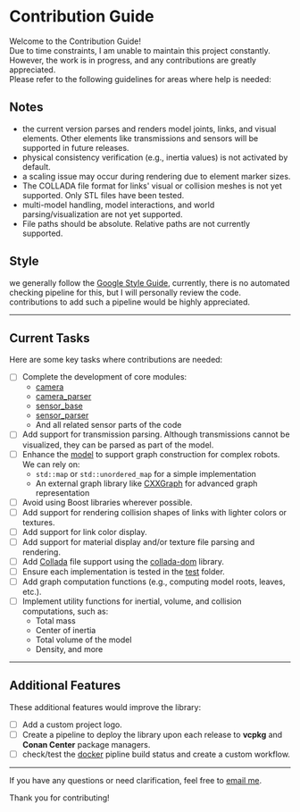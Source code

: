 # Contribution Guide

Welcome to the Contribution Guide!  
Due to time constraints, I am unable to maintain this project constantly. However, the work is in progress, and any contributions are greatly appreciated.  
Please refer to the following guidelines for areas where help is needed:

## Notes

- the current version parses and renders model joints, links, and visual elements. Other elements like transmissions and sensors will be supported in future releases.
- physical consistency verification (e.g., inertia values) is not activated by default.
- a scaling issue may occur during rendering due to element marker sizes.
- The COLLADA file format for links' visual or collision meshes is not yet supported. Only STL files have been tested.
- multi-model handling, model interactions, and world parsing/visualization are not yet supported.
- File paths should be absolute. Relative paths are not currently supported.


## Style

we generally follow the [Google Style Guide](https://google.github.io/styleguide/), currently, there is no automated checking pipeline for this, but I will personally review the code. contributions to add such a pipeline would be highly appreciated.

---

## Current Tasks

Here are some key tasks where contributions are needed:

- [ ] Complete the development of core modules:
  - [camera](include/tinyurdf/camera.h)
  - [camera_parser](include/tinyurdf/camera_parser.h)
  - [sensor_base](include/tinyurdf/sensor_base.h)
  - [sensor_parser](include/tinyurdf/sensor_parser.h)
  - And all related sensor parts of the code
- [ ] Add support for transmission parsing. Although transmissions cannot be visualized, they can be parsed as part of the model.
- [ ] Enhance the [model](include/tinyurdf/model.h) to support graph construction for complex robots.  
  We can rely on:
  - `std::map` or `std::unordered_map` for a simple implementation
  - An external graph library like [CXXGraph](https://github.com/ZigRazor/CXXGraph) for advanced graph representation
- [ ] Avoid using Boost libraries wherever possible.
- [ ] Add support for rendering collision shapes of links with lighter colors or textures.
- [ ] Add support for link color display.
- [ ] Add support for material display and/or texture file parsing and rendering.
- [ ] Add [Collada](https://en.wikipedia.org/wiki/COLLADA) file support using the [collada-dom](https://github.com/rdiankov/collada-dom) library.
- [ ] Ensure each implementation is tested in the [test](test/) folder.
- [ ] Add graph computation functions (e.g., computing model roots, leaves, etc.).
- [ ] Implement utility functions for inertial, volume, and collision computations, such as:
  - Total mass
  - Center of inertia
  - Total volume of the model
  - Density, and more

---

## Additional Features

These additional features would improve the library:

- [ ] Add a custom project logo.
- [ ] Create a pipeline to deploy the library upon each release to **vcpkg** and **Conan Center** package managers. 
- [ ] check/test the [docker](./Dockerfile) pipline build status and create a custom workflow.
  
---

If you have any questions or need clarification, feel free to [email me](mailto:chihawissem08@gmail.com).

Thank you for contributing!

